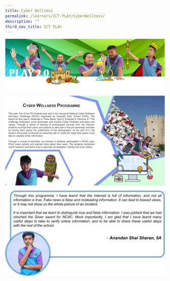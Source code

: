 ```yaml
---
title: Cyber Wellness
permalink: /learners/ICT-PLAY/CyberWellness/
description: ""
third_nav_title: ICT PLAY
---
```

![](/images/PLAYbanner.png)

![](/images/PLAY-ICT_Cyber-Wellness-Prog-1024x576.png)

![](/images/ICT-slide6-1024x548.png)
